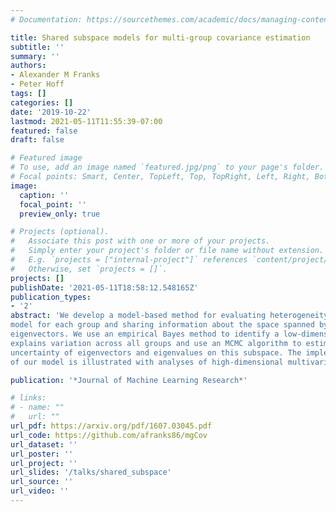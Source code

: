 ```yaml
---
# Documentation: https://sourcethemes.com/academic/docs/managing-content/

title: Shared subspace models for multi-group covariance estimation
subtitle: ''
summary: ''
authors:
- Alexander M Franks
- Peter Hoff
tags: []
categories: []
date: '2019-10-22'
lastmod: 2021-05-11T11:55:39-07:00
featured: false
draft: false

# Featured image
# To use, add an image named `featured.jpg/png` to your page's folder.
# Focal points: Smart, Center, TopLeft, Top, TopRight, Left, Right, BottomLeft, Bottom, BottomRight.
image:
  caption: ''
  focal_point: ''
  preview_only: true

# Projects (optional).
#   Associate this post with one or more of your projects.
#   Simply enter your project's folder or file name without extension.
#   E.g. `projects = ["internal-project"]` references `content/project/deep-learning/index.md`.
#   Otherwise, set `projects = []`.
projects: []
publishDate: '2021-05-11T18:58:12.548165Z'
publication_types:
- '2'
abstract: 'We develop a model-based method for evaluating heterogeneity among several p×p covariance matrices in the large p, small n setting. This is done by assuming a spiked covariance
model for each group and sharing information about the space spanned by the group-level
eigenvectors. We use an empirical Bayes method to identify a low-dimensional subspace which
explains variation across all groups and use an MCMC algorithm to estimate the posterior
uncertainty of eigenvectors and eigenvalues on this subspace. The implementation and utility
of our model is illustrated with analyses of high-dimensional multivariate gene expression.'

publication: '*Journal of Machine Learning Research*'

# links:
# - name: ""
#   url: ""
url_pdf: https://arxiv.org/pdf/1607.03045.pdf
url_code: https://github.com/afranks86/mgCov
url_dataset: ''
url_poster: ''
url_project: ''
url_slides: '/talks/shared_subspace'
url_source: ''
url_video: ''
---
```

